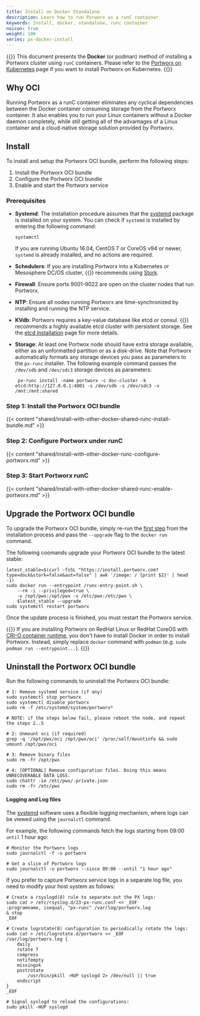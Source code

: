 ```yaml
---
title: Install on Docker Standalone
description: Learn how to run Porworx as a runC container.
keywords: Install, docker, standalone, runc container
noicon: true
weight: 100
series: px-docker-install
---
```


{{<info>}}
This document presents the **Docker** (or podman) method of installing a Portworx cluster using `runC` containers. Please refer to the [Portworx on Kubernetes](/portworx-install-with-kubernetes/) page if you want to install Portworx on Kubernetes.
{{</info>}}

## Why OCI

Running Portworx as a runC container eliminates any cyclical dependencies between the Docker container consuming storage from the Portworx container. It also enables you to run your Linux containers without a Docker daemon completely, while still getting all of the advantages of a Linux container and a cloud-native storage solution provided by Portworx.

## Install

To install and setup the Portworx OCI bundle, perform the following steps:

1. Install the Portworx OCI bundle
2. Configure the Portworx OCI bundle
3. Enable and start the Portworx service

### Prerequisites

* **Systemd**: The installation procedure assumes that the [systemd](https://en.wikipedia.org/wiki/Systemd) package is installed on your system. You can check if `systemd` is installed by entering the following command:

    ```text
    systemctl
    ```

    If you are running Ubuntu 16.04, CentOS 7 or CoreOS v94 or newer, `systemd` is already installed, and no actions are required.

* **Schedulers**: If you are installing Portworx into a Kubernetes or Mesosphere DC/OS cluster, {{<companyName>}} recommends using [Stork](https://github.com/libopenstorage/stork).
* **Firewall**: Ensure ports 9001-9022 are open on the cluster nodes that run Portworx.
* **NTP**: Ensure all nodes running Portworx are time-synchronized by installing and running the NTP service.
* **KVdb**: Portworx requires a key-value database like etcd or consul. {{<companyName>}} recommends a highly available etcd cluster with persistent storage. See the [etcd installation](/portworx-install-with-kubernetes/operate-and-maintain-on-kubernetes/etcd) page for more details.
* **Storage**: At least one Portwox node should have extra storage available, either as an unformatted partition or as a disk-drive. Note that Portworx automatically formats any storage devices you pass as parameters to the `px-runc` installer. The following example command passes the `/dev/sdb` and `/dev/sdc3` storage devices as parameters:

    ```
     px-runc install -name portworx -c doc-cluster -k etcd:http://127.0.0.1:4001 -s /dev/sdb -s /dev/sdc3 -v /mnt:/mnt:shared
     ```


### Step 1: Install the Portworx OCI bundle

{{< content "shared/install-with-other-docker-shared-runc-install-bundle.md" >}}

### Step 2: Configure Portworx under runC

{{< content "shared/install-with-other-docker-runc-configure-portworx.md" >}}

### Step 3: Start Portworx runC

{{< content "shared/install-with-other-docker-shared-runc-enable-portworx.md" >}}

## Upgrade the Portworx OCI bundle

To upgrade the Portworx OCI bundle, simply re-run the [first step](#step-1-install-the-portworx-oci-bundle) from the installation process and pass the `--upgrade` flag to the `docker run` command.

The following coomands upgrade your Portworx OCI bundle to the latest stable:

```text
latest_stable=$(curl -fsSL "https://install.portworx.com?type=dock&stork=false&aut=false" | awk '/image: / {print $2}' | head -1)
sudo docker run --entrypoint /runc-entry-point.sh \
    --rm -i --privileged=true \
    -v /opt/pwx:/opt/pwx -v /etc/pwx:/etc/pwx \
    $latest_stable --upgrade
sudo systemctl restart portworx
```

Once the update process is finished, you must restart the Portworx service.

{{<info>}}
If you are installing Portworx on RedHat Linux or RedHat CoreOS with [CRI-O container runtime](https://www.redhat.com/en/blog/introducing-cri-o-10), you don't have to install Docker in order to install Portworx.
Instead, simply replace `docker` command with `podman` (e.g. `sudo podman run --entrypoint...`).
{{</info>}}

## Uninstall the Portworx OCI bundle

Run the following commands to uninstall the Portworx OCI bundle:

```text
# 1: Remove systemd service (if any)
sudo systemctl stop portworx
sudo systemctl disable portworx
sudo rm -f /etc/systemd/system/portworx*

# NOTE: if the steps below fail, please reboot the node, and repeat the steps 2..5

# 2: Unmount oci (if required)
grep -q '/opt/pwx/oci /opt/pwx/oci' /proc/self/mountinfo && sudo umount /opt/pwx/oci

# 3: Remove binary files
sudo rm -fr /opt/pwx

# 4: [OPTIONAL] Remove configuration files. Doing this means UNRECOVERABLE DATA LOSS.
sudo chattr -ie /etc/pwx/.private.json
sudo rm -fr /etc/pwx
```

#### Logging and Log files

The [systemd](https://en.wikipedia.org/wiki/Systemd) software uses a flexible logging mechanism, where logs can be viewed using the `journalctl` command.

For example, the following commands fetch the logs starting from 09:00 `until` 1 hour ago:

```text
# Monitor the Portworx logs
sudo journalctl -f -u portworx

# Get a slice of Portworx logs
sudo journalctl -u portworx --since 09:00 --until "1 hour ago"
```

If you prefer to capture Portworx service logs in a separate log file, you need to modify your host system as follows:

```text
# Create a rsyslogd(8) rule to separate out the PX logs:
sudo cat > /etc/rsyslog.d/23-px-runc.conf << _EOF
:programname, isequal, "px-runc" /var/log/portworx.log
& stop
_EOF

# Create logrotate(8) configuration to periodically rotate the logs:
sudo cat > /etc/logrotate.d/portworx << _EOF
/var/log/portworx.log {
    daily
    rotate 7
    compress
    notifempty
    missingok
    postrotate
        /usr/bin/pkill -HUP syslogd 2> /dev/null || true
    endscript
}
_EOF

# Signal syslogd to reload the configurations:
sudo pkill -HUP syslogd
```

